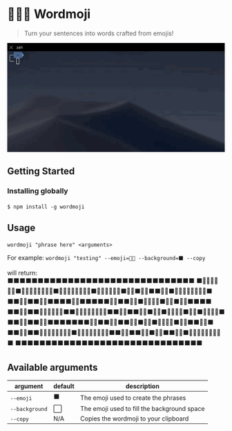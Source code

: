 # 🧙🏼‍♂️ Wordmoji
> Turn your sentences into words crafted from emojis!

![How to use Wordmoji](docs/usage.gif "A simple example using basic arguments")

## Getting Started

### Installing globally
`$ npm install -g wordmoji`

## Usage

`wordmoji "phrase here" <arguments>`

For example:
`wordmoji "testing" --emoji=󠁧󠁢󠁥󠁮󠁧👍🏼 --background=⬛️ --copy`

will return:
⬛️⬛️⬛️⬛️⬛️⬛️⬛️⬛️⬛️⬛️⬛️⬛️⬛️⬛️⬛️⬛️⬛️⬛️⬛️⬛️⬛️⬛️⬛️⬛️⬛️⬛️⬛️⬛️⬛️⬛️⬛️
⬛️󠁧󠁢󠁥󠁮󠁧👍🏼󠁧󠁢󠁥󠁮󠁧👍🏼󠁧󠁢󠁥󠁮󠁧👍🏼⬛️󠁧󠁢󠁥󠁮󠁧👍🏼󠁧󠁢󠁥󠁮󠁧👍🏼󠁧󠁢󠁥󠁮󠁧👍🏼󠁧󠁢󠁥󠁮󠁧👍🏼⬛️󠁧󠁢󠁥󠁮󠁧👍🏼󠁧󠁢󠁥󠁮󠁧👍🏼󠁧󠁢󠁥󠁮󠁧👍🏼󠁧󠁢󠁥󠁮󠁧👍🏼⬛️󠁧󠁢󠁥󠁮󠁧👍🏼󠁧󠁢󠁥󠁮󠁧👍🏼󠁧󠁢󠁥󠁮󠁧👍🏼⬛️󠁧󠁢󠁥󠁮󠁧👍🏼⬛️󠁧󠁢󠁥󠁮󠁧👍🏼⬛️⬛️󠁧󠁢󠁥󠁮󠁧👍🏼⬛️󠁧󠁢󠁥󠁮󠁧👍🏼󠁧󠁢󠁥󠁮󠁧👍🏼󠁧󠁢󠁥󠁮󠁧👍🏼󠁧󠁢󠁥󠁮󠁧👍🏼⬛️
⬛️⬛️󠁧󠁢󠁥󠁮󠁧👍🏼⬛️⬛️󠁧󠁢󠁥󠁮󠁧👍🏼⬛️⬛️⬛️⬛️󠁧󠁢󠁥󠁮󠁧👍🏼⬛️⬛️⬛️⬛️⬛️󠁧󠁢󠁥󠁮󠁧👍🏼⬛️⬛️󠁧󠁢󠁥󠁮󠁧👍🏼⬛️󠁧󠁢󠁥󠁮󠁧👍🏼󠁧󠁢󠁥󠁮󠁧👍🏼⬛️󠁧󠁢󠁥󠁮󠁧👍🏼⬛️󠁧󠁢󠁥󠁮󠁧👍🏼⬛️⬛️⬛️⬛️
⬛️⬛️󠁧󠁢󠁥󠁮󠁧👍🏼⬛️⬛️󠁧󠁢󠁥󠁮󠁧👍🏼󠁧󠁢󠁥󠁮󠁧👍🏼󠁧󠁢󠁥󠁮󠁧👍🏼⬛️⬛️󠁧󠁢󠁥󠁮󠁧👍🏼󠁧󠁢󠁥󠁮󠁧👍🏼󠁧󠁢󠁥󠁮󠁧👍🏼󠁧󠁢󠁥󠁮󠁧👍🏼⬛️⬛️󠁧󠁢󠁥󠁮󠁧👍🏼⬛️⬛️󠁧󠁢󠁥󠁮󠁧👍🏼⬛️󠁧󠁢󠁥󠁮󠁧👍🏼⬛️󠁧󠁢󠁥󠁮󠁧👍🏼󠁧󠁢󠁥󠁮󠁧👍🏼⬛️󠁧󠁢󠁥󠁮󠁧👍🏼⬛️󠁧󠁢󠁥󠁮󠁧👍🏼󠁧󠁢󠁥󠁮󠁧👍🏼⬛️
⬛️⬛️󠁧󠁢󠁥󠁮󠁧👍🏼⬛️⬛️󠁧󠁢󠁥󠁮󠁧👍🏼⬛️⬛️⬛️⬛️⬛️⬛️⬛️󠁧󠁢󠁥󠁮󠁧👍🏼⬛️⬛️󠁧󠁢󠁥󠁮󠁧👍🏼⬛️⬛️󠁧󠁢󠁥󠁮󠁧👍🏼⬛️󠁧󠁢󠁥󠁮󠁧👍🏼⬛️󠁧󠁢󠁥󠁮󠁧👍🏼󠁧󠁢󠁥󠁮󠁧👍🏼⬛️󠁧󠁢󠁥󠁮󠁧👍🏼⬛️⬛️󠁧󠁢󠁥󠁮󠁧👍🏼⬛️
⬛️⬛️󠁧󠁢󠁥󠁮󠁧👍🏼⬛️⬛️󠁧󠁢󠁥󠁮󠁧👍🏼󠁧󠁢󠁥󠁮󠁧👍🏼󠁧󠁢󠁥󠁮󠁧👍🏼󠁧󠁢󠁥󠁮󠁧👍🏼⬛️󠁧󠁢󠁥󠁮󠁧👍🏼󠁧󠁢󠁥󠁮󠁧👍🏼󠁧󠁢󠁥󠁮󠁧👍🏼󠁧󠁢󠁥󠁮󠁧👍🏼⬛️⬛️󠁧󠁢󠁥󠁮󠁧👍🏼⬛️⬛️󠁧󠁢󠁥󠁮󠁧👍🏼⬛️󠁧󠁢󠁥󠁮󠁧👍🏼⬛️⬛️󠁧󠁢󠁥󠁮󠁧👍🏼⬛️󠁧󠁢󠁥󠁮󠁧👍🏼󠁧󠁢󠁥󠁮󠁧👍🏼󠁧󠁢󠁥󠁮󠁧👍🏼󠁧󠁢󠁥󠁮󠁧👍🏼⬛️
⬛️⬛️⬛️⬛️⬛️⬛️⬛️⬛️⬛️⬛️⬛️⬛️⬛️⬛️⬛️⬛️⬛️⬛️⬛️⬛️⬛️⬛️⬛️⬛️⬛️⬛️⬛️⬛️⬛️⬛️⬛️

## Available arguments

| argument | default | description |
| --- | --- | --- |
| `--emoji` | ⬛️ | The emoji used to create the phrases |
| `--background` | ⬜️ | The emoji used to fill the background space |
| `--copy` | N/A | Copies the wordmoji to your clipboard |